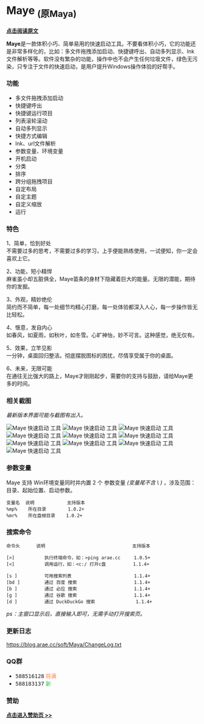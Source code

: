 # Maye <sub>(原Maya)</sub>

**[点击阅读原文](http://blog.arae.cc/post/25830.html)**


**Maye**是一款体积小巧、简单易用的快速启动工具。不要看体积小巧，它的功能还是非常多样化的，比如：多文件拖拽添加启动、快捷键呼出、自动多列显示、lnk文件解析等等。软件没有繁杂的功能，操作中也不会产生任何垃圾文件，绿色无污染，只专注于文件的快速启动，是用户提升Windows操作体验的好帮手。


### 功能

- 多文件拖拽添加启动
- 快捷键呼出
- 快捷键运行项目
- 列表滚轮滚动
- 自动多列显示
- 快捷方式编辑
- lnk、url文件解析
- 参数变量、环境变量
- 开机启动
- 分类
- 排序
- 跨分组拖拽项目
- 自定布局
- 自定主题
- 自定义缩放
- 运行


### 特色

1、简单，恰到好处\
不需要过多的思考，不需要过多的学习，上手便能熟练使用，一试便知，你一定会喜欢上它。

2、功能，短小精悍\
麻雀虽小却五脏俱全，Maye苗条的身材下隐藏着巨大的能量。无限的潜能，期待你的发掘。

3、外观，精妙绝伦\
简约而不简单，每一处细节均精心打磨，每一处体验都深入人心，每一步操作皆无比轻松。

4、惬意，发自内心\
如春风，如夏雨，如秋叶，如冬雪。心旷神怡，妙不可言。这种感觉，绝无仅有。

5、效果，立竿见影\
一分钟，桌面回归整洁。彻底摆脱图标的困扰，尽情享受属于你的桌面。

6、未来，无限可能\
在通往无比强大的路上，Maye才刚刚起步，需要你的支持与鼓励，请给Maye更多的时间。


### 相关截图
_最新版本界面可能与截图有出入。_

![Maye 快速启动 工具](https://i.loli.net/2021/03/03/WfbgAVZwT5J9txv.png)
![Maye 快速启动 工具](https://i.loli.net/2021/03/03/EbYMt6wmF51o8eG.png)
![Maye 快速启动 工具](https://i.loli.net/2021/03/03/tgx7892MQNBqo4v.png)
![Maye 快速启动 工具](https://i.loli.net/2021/03/03/UJB9efzuyWhcAO8.png)
![Maye 快速启动 工具](https://i.loli.net/2021/03/03/Vvy4Ye5hqjF7aMC.png)
![Maye 快速启动 工具](https://i.loli.net/2021/03/03/29xgDukGHvarQiK.png)
![Maye 快速启动 工具](https://i.loli.net/2021/03/03/ULlyVnzStF631W4.png)
![Maye 快速启动 工具](https://i.loli.net/2021/03/03/3qAUGLHX2wjJQD7.png)
![Maye 快速启动 工具](https://i.loli.net/2021/03/03/fJSMP1WAqEpkTl4.png)
![Maye 快速启动 工具](https://i.loli.net/2021/03/03/pQBZybIk3YlWjsK.png)


### 参数变量
Maye 支持 Win环境变量同时并内置 2 个 参数变量 *(变量尾不含 \ )* ，涉及范围：目录、起始位置、启动参数。
```
变量名  说明            支持版本
%mp%    所在目录        1.0.2+
%mr%    所在盘根目录    1.0.2+
```


### 搜索命令
```
命令头      说明                                支持版本

[>]           执行终端命令，如：>ping arae.cc     1.0.5+
[<]           调用运行，如：<c:/ 打开c盘          1.1.4+

[s ]          可用搜索列表                       1.1.4+
[bd ]         通过 百度 搜索                     1.1.4+
[b ]          通过 必应 搜索                     1.1.4+
[g ]          通过 谷歌 搜索                     1.1.4+
[d ]          通过 DuckDuckGo 搜索               1.1.4+
```
*ps：主窗口显示后，直接输入即可，无需手动打开搜索页。*


### 更新日志
<https://blog.arae.cc/soft/Maya/ChangeLog.txt>


### QQ群
* <kbd>588516128</kbd> <kbd><font color="#FE7E40">将满</font></kbd>
* <kbd>588183137</kbd> <kbd><font color="#2CBE4E">新</font></kbd>


### 赞助

**[点击进入赞助页 >>](http://blog.arae.cc/z/about.html#打赏-赞助)**


